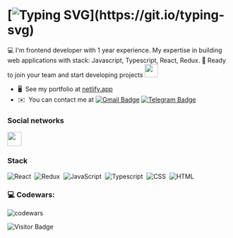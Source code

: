 [![Typing SVG](https://readme-typing-svg.herokuapp.com?size=24&width=600&lines=Hi,+I+am+Denis!+[](https://user-images.githubusercontent.com/18350557/176309783-0785949b-9127-417c-8b55-ab5a4333674e.gif)+Frontend+developer)](https://git.io/typing-svg)
=============================================================================================================================


💻 I'm frontend developer with 1 year experience. My expertise in building web applications with stack:
Javascript, Typescript, React, Redux.
💾 Ready to join your team and start developing projects <img src="https://media.giphy.com/media/WUlplcMpOCEmTGBtBW/giphy.gif" width="30px">


* 🖥️  See my portfolio at [netlify.app](http://warning11223.netlify.app/)
* ✉️  You can contact me at [![Gmail Badge](https://img.shields.io/badge/-Gmail-red?style=flat&logo=Gmail&logoColor=white)](mailto:warning11223@gmail.com) [![Telegram Badge](https://img.shields.io/badge/-w4rn1nq-blue?style=flat&logo=Telegram&logoColor=white)](https://t.me/w4rn1nq) 


### Social networks

<p align="left">
<a href="https://www.linkedin.com/in/denis-khablo/" target="_blank" rel="noreferrer"><img src="https://raw.githubusercontent.com/danielcranney/readme-generator/main/public/icons/socials/linkedin.svg" width="32" height="32" /></a>
</p>


### Stack

![React](https://img.shields.io/badge/-React-05122A?style=flat&logo=react)&nbsp;
![Redux](https://img.shields.io/badge/-Redux-05122A?style=flat&logo=redux)&nbsp;
![JavaScript](https://img.shields.io/badge/-JavaScript-05122A?style=flat&logo=javascript)&nbsp;
![Typescript](https://img.shields.io/badge/-Typescript-05122A?style=flat&logo=typescript)&nbsp;
![CSS](https://img.shields.io/badge/-CSS-05122A?style=flat&logo=CSS3&logoColor=1572B6)&nbsp;
![HTML](https://img.shields.io/badge/-HTML-05122A?style=flat&logo=HTML5)&nbsp;


### 💻 Codewars:

![codewars](https://www.codewars.com/users/warning11223/badges/large)


![Visitor Badge](https://visitor-badge.laobi.icu/badge?page_id=warning11223)

